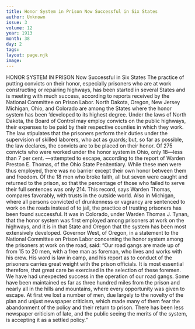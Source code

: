 ```yaml
---
title: Honor System in Prison Now Successful in Six States
author: Unknown
issue: 3
volume: 12
year: 1913
month: 38
day: 2
tags:
layout: page.njk
image:
---
```

HONOR SYSTEM IN PRISON    Now Successful in Six States    The practice of putting convicts on their honor, especially prisoners who are at work constructing or repairing highways, has been started in several States and is meeting with much success, according to reports received by the National Committee on Prison Labor. North Dakota, Oregon, New Jersey Michigan, Ohio, and Colorado are among the States where the honor system has been ‘developed to its highest degree.    Under the laws of North Dakota, the Board of Control may employ convicts on the public highways, their expenses to be paid by their respective counties in which they work. The law stipulates that the prisoners perform their duties under the supervision of skilled laborers, who act as guards; but, so far as possible, the law declares, the convicts are to be placed on their honor.    Of 275 convicts who were worked under the honor system in Ohio, only 18—less than 7 per cent. —attempted to escape, according to the report of Warden Preston E. Thomas, of the Ohio State Penitentiary. While these men were thus employed, there was no barrier except their own honor between them and freedom. Of the 18 men who broke faith, all but seven were caught and returned to the prison, so that the percentage of those who failed to serve their full sentences was only 214. This record, says Warden Thomas, compares favorably, with trusts in the outside world.    Also in Michigan, where all persons convicted of drunkenness or vagrancy are sentenced to work on the roads instead of to jail, the practice of trusting prisoners has been found successful.    It was in Colorado, under Warden Thomas J. Tynan, that the honor system was first employed among prisoners at work on the highways, and it is in that State and Oregon that the system has been most extensively developed. Governor West, of Oregon, in a statement to the National Committee on Prison Labor concerning the honor system among the prisoners at work on the road, said:    “Our road gangs are made up of from 15 to 20 men, with a free man as foreman, who lives and works with his crew. His word is law in camp, and his report as to conduct of the prisoners carries great weight with the prison officials. It is most essential therefore, that great care be exercised in the selection of these foremen. We have had unexpected success in the operation of our road gangs. Some have been maintained es far as three hundred miles from the prison and nearly all in the hills and mountains, where every opportunity was given to escape. At first we lost a number of men, due largely to the novelty of the plan and unjust newspaper criticism, which made many of them fear the abandonment of the policy and their return to prison. There has been less newspaper criticism of late, and the public seeing the merits of the system, is accepting it as a settled policy.” 

